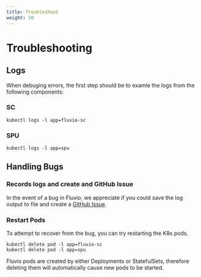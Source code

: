 ```yaml
---
title: Troubleshoot
weight: 50
---
```


# Troubleshooting

## Logs

When debuging errors, the first step should be to examle the logs from the following components:

### SC
```
kubectl logs -l app=fluvio-sc
```
### SPU
```
kubectl logs -l app=spu
```

## Handling Bugs

### Records logs and create and GitHub Issue

In the event of a bug in Fluvio, we appreciate if you could save the log output to file and create a [GitHub Issue](https://github.com/infinyon/fluvio/issues/new?assignees=&labels=bug&template=bug_report.md&title=%5BBug%5D%3A).

### Restart Pods

To attempt to recover from the bug, you can try restarting the K8s pods. 

```
kubectl delete pod -l app=fluvio-sc
kubectl delete pod -l app=spu
```

Fluvio pods are created by either Deployments or StatefulSets, therefore deleting them will automatically cause new pods to be started.